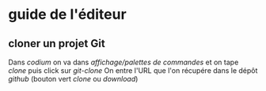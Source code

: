 # guide de l'éditeur

## cloner un projet Git

Dans _codium_ on va dans _affichage/palettes de commandes_ et on tape _clone_ puis click sur _git-clone_
On entre l'URL que l'on récupére dans le dépôt _github_ (bouton vert _clone_ ou _download_)
